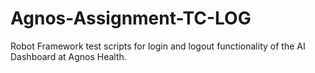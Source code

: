# Agnos-Assignment-TC-LOG
Robot Framework test scripts for login and logout functionality of the AI Dashboard at Agnos Health.
